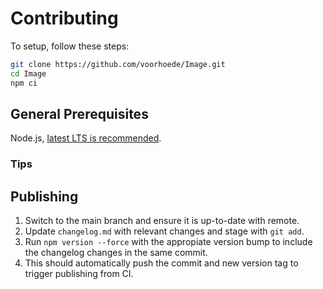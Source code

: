 # Contributing
To setup, follow these steps:

```sh
git clone https://github.com/voorhoede/Image.git
cd Image
npm ci
```

## General Prerequisites
Node.js, [latest LTS is recommended](https://nodejs.org/en/about/releases/).

### Tips

## Publishing
1. Switch to the main branch and ensure it is up-to-date with remote.
1. Update `changelog.md` with relevant changes and stage with `git add`.
1. Run `npm version --force` with the appropiate version bump to include the changelog changes in the same commit.
1. This should automatically push the commit and new version tag to trigger publishing from CI.
